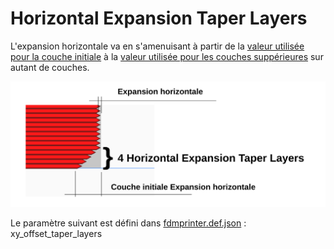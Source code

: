 # Horizontal Expansion Taper Layers

L'expansion horizontale va en s'amenuisant à partir de la [valeur utilisée pour la couche initiale](../shell/xy_offset_layer_0.md) à la [valeur utilisée pour les couches suppérieures](../shell/xy_offset.md) sur autant de couches.

![4 Horizontal Expansion Taper Layers](../images-mb/xy_offset_taper_layers.svg)

Le paramètre suivant est défini dans [fdmprinter.def.json](https://github.com/smartavionics/Cura/blob/mb-master/resources/definitions/fdmprinter.def.json) : xy_offset_taper_layers